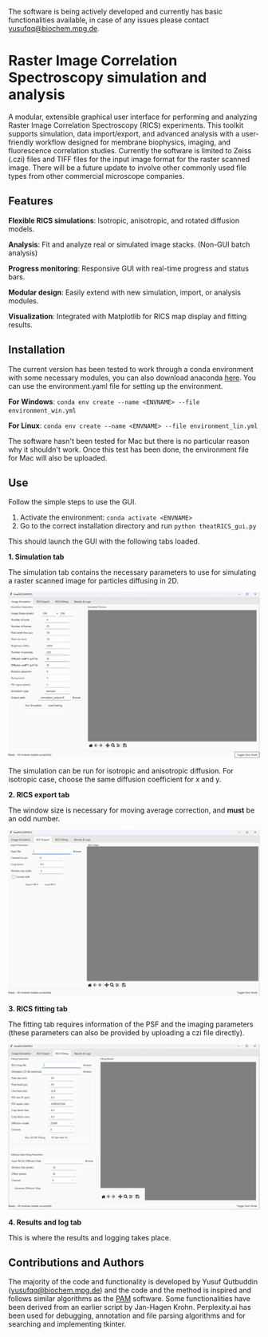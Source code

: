 The software is being actively developed and currently has basic functionalities available, in case of any issues please contact yusufqq@biochem.mpg.de.

# Raster Image Correlation Spectroscopy simulation and analysis
A modular, extensible graphical user interface for performing and analyzing Raster Image Correlation Spectroscopy (RICS) experiments. This toolkit supports simulation, data import/export, and advanced analysis with a user-friendly workflow designed for membrane biophysics, imaging, and fluorescence correlation studies.
Currently the software is limited to Zeiss (.czi) files and TIFF files for the input image format for the raster scanned image. There will be a future update to involve other commonly used file types from other commercial microscope companies. 
## Features
**Flexible RICS simulations**: Isotropic, anisotropic, and rotated diffusion models.

**Analysis**: Fit and analyze real or simulated image stacks. (Non-GUI batch analysis)

**Progress monitoring**: Responsive GUI with real-time progress and status bars.

**Modular design**: Easily extend with new simulation, import, or analysis modules.

**Visualization**: Integrated with Matplotlib for RICS map display and fitting results.

## Installation

The current version has been tested to work through a conda environment with some necessary modules, you can also download anaconda [here](https://www.anaconda.com/). You can use the environment.yaml file for setting up the environment. 

**For Windows**: `conda env create --name <ENVNAME> --file environment_win.yml`

**For Linux**: `conda env create --name <ENVNAME> --file environment_lin.yml`

 The software hasn't been tested for Mac but there is no particular reason why it shouldn't work. Once this test has been done, the environment file for Mac will also be uploaded. 

 ## Use

 Follow the simple steps to use the GUI. 

 1. Activate the environment: `conda activate <ENVNAME>`
 2. Go to the correct installation directory and run `python theatRICS_gui.py`

 This should launch the GUI with the following tabs loaded. 

**1. Simulation tab**

 The simulation tab contains the necessary parameters to use for simulating a raster scanned image for particles diffusing in 2D. 
 
 ![Simulation tab](/screenshots/Simulation_tab.png)

 The simulation can be run for isotropic and anisotropic diffusion. For isotropic case, choose the same diffusion coefficient for x and y. 

 
**2. RICS export tab**

 The window size is necessary for moving average correction, and **must** be an odd number. 
 
 ![Export tab](/screenshots/Export_tab.png)

**3. RICS fitting tab**

 The fitting tab requires information of the PSF and the imaging parameters (these parameters can also be provided by uploading a czi file directly). 
 
 ![Fitting tab](/screenshots/Fitting_tab.png)


**4. Results and log tab**

 This is where the results and logging takes place. 

 ## Contributions and Authors

 The majority of the code and functionality is developed by Yusuf Qutbuddin (yusufqq@biochem.mpg.de) and the code and the method is inspired and follows similar algorithms as the [PAM](https://gitlab.com/PAM-PIE/PAM.git) software. Some functionalities have been derived from an earlier script by Jan-Hagen Krohn. Perplexity.ai has been used for debugging, annotation and file parsing algorithms and for searching and implementing tkinter. 
